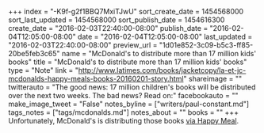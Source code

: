 +++
index = "-K9f-g2f1BBQ7MxiTJwU"
sort_create_date = 1454568000
sort_last_updated = 1454568000
sort_publish_date = 1454616300
create_date = "2016-02-03T22:40:00-08:00"
publish_date = "2016-02-04T12:05:00-08:00"
date = "2016-02-04T12:05:00-08:00"
last_updated = "2016-02-03T22:40:00-08:00"
preview_url = "1d01e852-3c09-b5c3-ff85-20be5feb3c65"
name = "McDonald's to distribute more than 17 million kids' books"
title = "McDonald's to distribute more than 17 million kids' books"
type = "Note"
link = "http://www.latimes.com/books/jacketcopy/la-et-jc-mcdonalds-happy-meals-books-20160201-story.html"
shareimage = ""
twitterauto = "The good news: 17 million children's books will be distributed over the next two weeks. The bad news? Read on:"
facebookauto = ""
make_image_tweet = "False"
notes_byline = ["writers/paul-constant.md"]
tags_notes = ["tags/mcdonalds.md"]
notes_about = ""
books = ""
+++
Unfortunately, McDonald's is distributing those books [via Happy Meal](http://www.latimes.com/books/jacketcopy/la-et-jc-mcdonalds-happy-meals-books-20160201-story.html). 
